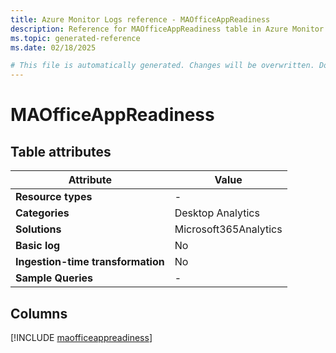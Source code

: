 ```yaml
---
title: Azure Monitor Logs reference - MAOfficeAppReadiness
description: Reference for MAOfficeAppReadiness table in Azure Monitor Logs.
ms.topic: generated-reference
ms.date: 02/18/2025

# This file is automatically generated. Changes will be overwritten. Do not change this file directly.
---
```


# MAOfficeAppReadiness




## Table attributes

|Attribute|Value|
|---|---|
|**Resource types**|-|
|**Categories**|Desktop Analytics|
|**Solutions**| Microsoft365Analytics|
|**Basic log**|No|
|**Ingestion-time transformation**|No|
|**Sample Queries**|-|



## Columns
  
[!INCLUDE [maofficeappreadiness](~/reusable-content/ce-skilling/azure/includes/azure-monitor/reference/tables/maofficeappreadiness-include.md)]
